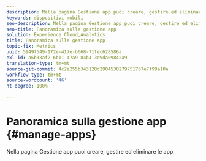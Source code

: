 ```yaml
---
description: Nella pagina Gestione app puoi creare, gestire ed eliminare le app.
keywords: dispositivi mobili
seo-description: Nella pagina Gestione app puoi creare, gestire ed eliminare le app.
seo-title: Panoramica sulla gestione app
solution: Experience Cloud,Analytics
title: Panoramica sulla gestione app
topic-fix: Metrics
uuid: 5949f549-172e-417e-b668-71fec628586a
exl-id: a6b38af2-6b11-47a9-84b4-3d9da09842a9
translation-type: tm+mt
source-git-commit: 4c2a255b343128d2904530279751767e7f99a10a
workflow-type: tm+mt
source-wordcount: '46'
ht-degree: 100%

---
```


# Panoramica sulla gestione app {#manage-apps}

Nella pagina Gestione app puoi creare, gestire ed eliminare le app.
